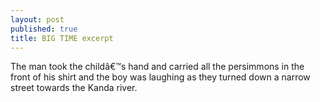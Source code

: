 ```yaml
---
layout: post
published: true
title: BIG TIME excerpt
---
```




The man took the childâ€™s hand and carried all the persimmons in the front of his shirt and the boy was laughing as they turned down a narrow street towards the Kanda river.
